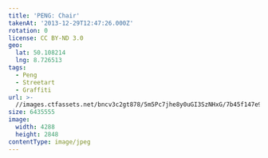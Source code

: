 ```yaml
---
title: 'PENG: Chair'
takenAt: '2013-12-29T12:47:26.000Z'
rotation: 0
license: CC BY-ND 3.0
geo:
  lat: 50.108214
  lng: 8.726513
tags:
  - Peng
  - Streetart
  - Graffiti
url: >-
  //images.ctfassets.net/bncv3c2gt878/5m5Pc7jhe8y0uGI3SzNHxG/7b45f147e9d0bfff76739a3781896646/peng-chair_11625310383_o
size: 6435555
image:
  width: 4288
  height: 2848
contentType: image/jpeg
---
```


